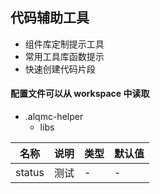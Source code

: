 ## 代码辅助工具

- 组件库定制提示工具
- 常用工具库函数提示
- 快速创建代码片段

#### 配置文件可以从 workspace 中读取

- .alqmc-helper
  - libs

| 名称   | 说明 | 类型 | 默认值 |
| ------ | ---- | ---- | ------ |
| status | 测试 | -    | -      |

